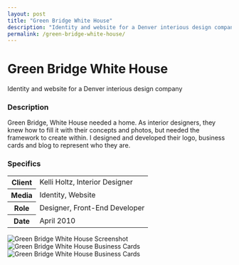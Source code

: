 ```yaml
---
layout: post
title: "Green Bridge White House"
description: "Identity and website for a Denver interious design company"
permalink: /green-bridge-white-house/
---
```


<div class="masthead bg-gradient">
	<div class="grid-frame soft-double-sides soft-triple-sides@md soft-double-top soft-triple-bottom">
		<h1 class="masthead-title flush soft-half-top">Green Bridge White House</h1>
		<p class="masthead-lead flush">Identity and website for a Denver interious design company</p>
	</div>
</div>
<section class="border-bottom-gray">
	<div class="grid-frame soft-sides hard@md">
		<div class="col-group">
			<div class="col hard-bottom soft-triple-bottom@md">
				<h3>Description</h3>
				<p>Green Bridge, White House needed a home. As interior designers, they knew how to fill it with their concepts and photos, but needed the framework to create within. I designed and developed their logo, business cards and blog to represent who they are.</p>
			</div>
			<div class="col soft-double-top soft-triple-top@md 1/3@md">
				<h3>Specifics</h3>
				<table>
					<tbody>
						<tr>
							<th>Client</th>
							<td>Kelli Holtz, Interior Designer</td>
						</tr>
						<tr>
							<th>Media</th>
							<td>Identity, Website</td>
						</tr>
						<tr>
							<th>Role</th>
							<td>Designer, Front-End Developer</td>
						</tr>
						<tr>
							<th>Date</th>
							<td>April 2010</td>
						</tr>
					</tbody>
				</table>
			</div>
		</div>
	</div>
</section>
<section class="border-bottom-gray bg-silver@md">
	<div class="grid-frame soft-triple-ends soft-double-sides soft-triple-sides@md">
		<div class="grid grid-with-gutter">
			<div class="grid-cell">
				<img src="https://jessetrippecdn.appspot.com/images/gbwh-1.png" alt="Green Bridge White House Screenshot" class="project-img">
				<div class="grid grid-with-gutter">
					<div class="grid-cell 1/2@md">
						<img src="https://jessetrippecdn.appspot.com/images/gbwh-2.png" alt="Green Bridge White House Business Cards" class="project-img flush-bottom@md">
					</div>
					<div class="grid-cell 1/2@md">
						<img src="https://jessetrippecdn.appspot.com/images/gbwh-3.png" alt="Green Bridge White House Business Cards" class="project-img flush-bottom">
					</div>
				</div>
			</div>
		</div>
	</div>
</section>

